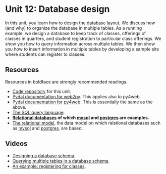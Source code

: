 # Unit 12: Database design

In this unit, you learn how to design the database layout.  We discuss how (and why) to organize the database in multiple tables.  As a running example, we design a database to keep track of classes, offerings of classes in quarters, and student registration to particular class offerings. 
We show you how to query information across multiple tables.
We then show you how to insert information in multiple tables by developing a sample site where students can register to classes. 

## Resources

Resources in boldface are strongly recommended readings.

* [Code repository](https://bitbucket.org/luca_de_alfaro/class_registration/) for this unit. 
* [Pydal documentation for web2py](http://www.web2py.com/books/default/chapter/29/06/the-database-abstraction-layer).  This applies also to py4web. 
* [Pydal documentation for py4web](https://py4web.com/_documentation/static/en/chapter-07.html).  This is essentially the same as the above.
* [The SQL query language](https://en.wikipedia.org/wiki/SQL). 
* **[Relational databases](https://en.wikipedia.org/wiki/Relational_database) of which [mysql](https://www.mysql.com/) and [postgres](https://www.postgresql.org/) are examples.**
* [The relational model](https://en.wikipedia.org/wiki/Relational_model), the data model on which relational databases such as [mysql](https://www.mysql.com/) and [postgres](https://www.postgresql.org/), are based. 

## Videos

* [Designing a database schema](https://drive.google.com/file/d/10NejC1lF8It8YO1DVXYRVibkDiqT3Hps/view?usp=sharing).
* [Querying multiple tables in a database schema](https://drive.google.com/file/d/1vSS9fVZYDFIPxQsCn3CTtHo6A1QQCseY/view?usp=sharing).
* [An example: registering for classes](https://drive.google.com/file/d/15PUSkePFn57u1WoKMbZDcFWh_RMt7nhe/view?usp=sharing).
